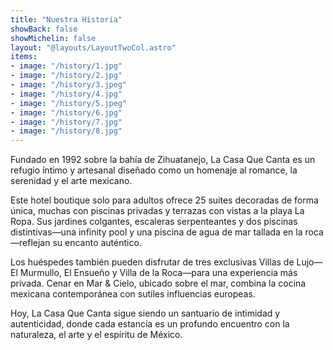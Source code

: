 ```yaml
---
title: "Nuestra Historia"
showBack: false
showMichelin: false
layout: "@layouts/LayoutTwoCol.astro"
items:
- image: "/history/1.jpg"
- image: "/history/2.jpg"
- image: "/history/3.jpeg"
- image: "/history/4.jpg"
- image: "/history/5.jpeg"
- image: "/history/6.jpg"
- image: "/history/7.jpg"
- image: "/history/8.jpg"
---
```


Fundado en 1992 sobre la bahía de Zihuatanejo, La Casa Que Canta es un refugio íntimo y artesanal diseñado como un homenaje al romance, la serenidad y el arte mexicano.

Este hotel boutique solo para adultos ofrece 25 suites decoradas de forma única, muchas con piscinas privadas y terrazas con vistas a la playa La Ropa. Sus jardines colgantes, escaleras serpenteantes y dos piscinas distintivas—una infinity pool y una piscina de agua de mar tallada en la roca—reflejan su encanto auténtico.

Los huéspedes también pueden disfrutar de tres exclusivas Villas de Lujo—El Murmullo, El Ensueño y Villa de la Roca—para una experiencia más privada. Cenar en Mar & Cielo, ubicado sobre el mar, combina la cocina mexicana contemporánea con sutiles influencias europeas.

Hoy, La Casa Que Canta sigue siendo un santuario de intimidad y autenticidad, donde cada estancia es un profundo encuentro con la naturaleza, el arte y el espíritu de México.
